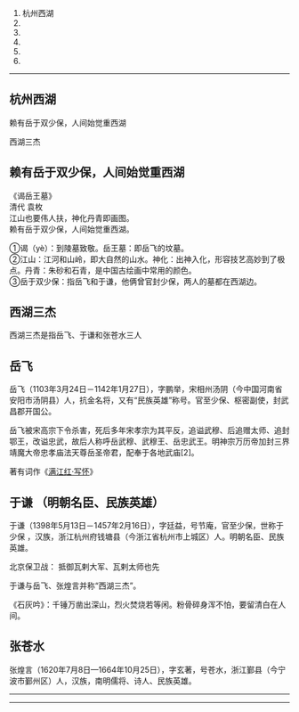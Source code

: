1. 杭州西湖
2. 
3. 
4. 
5. 
6. 



---------------------------------------------------------------------------------------------------------------------

## 杭州西湖

赖有岳于双少保，人间始觉重西湖

西湖三杰




## 赖有岳于双少保，人间始觉重西湖

《谒岳王墓》  
        清代 袁枚  
江山也要伟人扶，神化丹青即画图。  
赖有岳于双少保，人间始觉重西湖。

①谒（yè）：到陵墓致敬。岳王墓：即岳飞的坟墓。  
②江山：江河和山岭，即大自然的山水。神化：出神入化，形容技艺高妙到了极点。丹青：朱砂和石青，是中国古绘画中常用的颜色。  
③岳于双少保：指岳飞和于谦，他俩曾官封少保，两人的墓都在西湖边。




## 西湖三杰

西湖三杰是指岳飞、于谦和张苍水三人




## 岳飞
岳飞（1103年3月24日－1142年1月27日），字鹏举，宋相州汤阴（今中国河南省安阳市汤阴县）人，抗金名将，又有“民族英雄”称号。官至少保、枢密副使，封武昌郡开国公。

岳飞被宋高宗下令杀害，死后多年宋孝宗为其平反，追谥武穆、后追赠太师、追封鄂王，改谥忠武，故后人称呼岳武穆、武穆王、岳忠武王。明神宗万历帝加封三界靖魔大帝忠孝庙法天尊岳圣帝君，配奉于各地武庙[2]。

著有词作《[满江红·写怀](../../fiction/古诗词/满江红·写怀.md)》




## 于谦 （明朝名臣、民族英雄）  
于谦（1398年5月13日－1457年2月16日），字廷益，号节庵，官至少保，世称于少保 ，汉族，浙江杭州府钱塘县（今浙江省杭州市上城区）人。明朝名臣、民族英雄。

北京保卫战： 抵御瓦剌大军、瓦剌太师也先

于谦与岳飞、张煌言并称“西湖三杰”。

《石灰吟》：千锤万凿出深山，烈火焚烧若等闲。粉骨碎身浑不怕，要留清白在人间。




## 张苍水
张煌言（1620年7月8日—1664年10月25日），字玄著，号苍水，浙江鄞县（今宁波市鄞州区）人，汉族，南明儒将、诗人、民族英雄。






---------------------------------------------------------------------------------------------------------------------









---------------------------------------------------------------------------------------------------------------------






